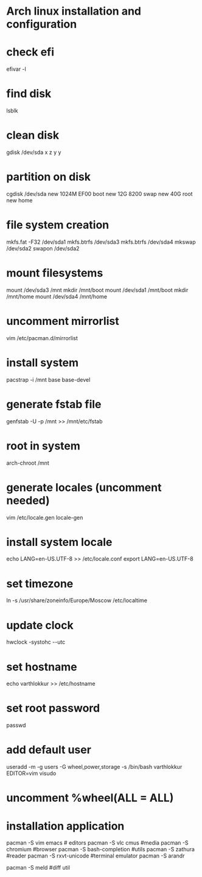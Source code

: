# Arch linux installation and configuration

# check efi 
efivar -l

# find disk
lsblk

# clean disk
gdisk /dev/sda
x
z
y
y

# partition on disk
cgdisk /dev/sda
new 1024M 	EF00 boot
new 12G 	8200 swap
new 40G    		 root
new 			 home

# file system creation
mkfs.fat -F32 /dev/sda1
mkfs.btrfs /dev/sda3
mkfs.btrfs /dev/sda4
mkswap /dev/sda2
swapon /dev/sda2

# mount filesystems
mount /dev/sda3 /mnt 
mkdir /mnt/boot
mount /dev/sda1 /mnt/boot
mkdir /mnt/home
mount /dev/sda4 /mnt/home

# uncomment mirrorlist
vim /etc/pacman.d/mirrorlist

# install system
pacstrap -i /mnt base base-devel

# generate fstab file
genfstab -U -p /mnt >> /mnt/etc/fstab

# root in system
arch-chroot /mnt

# generate locales (uncomment needed)
vim /etc/locale.gen 
locale-gen

# install system locale
echo LANG=en-US.UTF-8 >> /etc/locale.conf
export LANG=en-US.UTF-8

# set timezone
ln -s /usr/share/zoneinfo/Europe/Moscow /etc/localtime

# update clock
hwclock -systohc --utc

# set hostname
echo varthlokkur >> /etc/hostname

# set root password
passwd 

# add default user
useradd -m -g users -G wheel,power,storage -s /bin/bash varthlokkur
EDITOR=vim visudo
# uncomment %wheel(ALL = ALL)





# installation application
pacman -S vim emacs # editors
pacman -S vlc cmus #media
pacman -S chromium #browser
pacman -S bash-completion #utils
pacman -S zathura #reader
pacman -S rxvt-unicode #terminal emulator
pacman -S arandr

pacman -S meld #diff util

